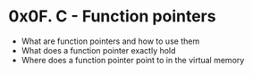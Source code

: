 # 0x0F. C - Function pointers
* What are function pointers and how to use them
* What does a function pointer exactly hold
* Where does a function pointer point to in the virtual memory

